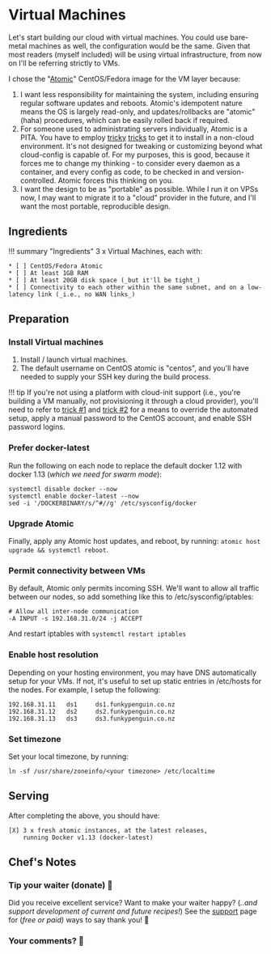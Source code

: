 # Virtual Machines

Let's start building our cloud with virtual machines. You could use bare-metal machines as well, the configuration would be the same. Given that most readers (myself included) will be using virtual infrastructure, from now on I'll be referring strictly to VMs.

I chose the "[Atomic](https://www.projectatomic.io/)" CentOS/Fedora image for the VM layer because:

1. I want less responsibility for maintaining the system, including ensuring regular software updates and reboots. Atomic's idempotent nature means the OS is largely read-only, and updates/rollbacks are "atomic" (haha) procedures, which can be easily rolled back if required.
2. For someone used to administrating servers individually, Atomic is a PITA. You have to employ [tricky](https://spinningmatt.wordpress.com/2014/01/08/a-recipe-for-starting-cloud-images-with-virt-install/) [tricks](http://blog.oddbit.com/2015/03/10/booting-cloud-images-with-libvirt/) to get it to install in a non-cloud environment. It's not designed for tweaking or customizing beyond what cloud-config is capable of. For my purposes, this is good, because it forces me to change my thinking - to consider every daemon as a container, and every config as code, to be checked in and version-controlled. Atomic forces this thinking on you.
3. I want the design to be as "portable" as possible. While I run it on VPSs now, I may want to migrate it to a "cloud" provider in the future, and I'll want the most portable, reproducible design.


## Ingredients

!!! summary "Ingredients"
    3 x Virtual Machines, each with:

    * [ ] CentOS/Fedora Atomic
    * [ ] At least 1GB RAM
    * [ ] At least 20GB disk space (_but it'll be tight_)
    * [ ] Connectivity to each other within the same subnet, and on a low-latency link (_i.e., no WAN links_)


## Preparation

### Install Virtual machines

1. Install / launch virtual machines.
2. The default username on CentOS atomic is "centos", and you'll have needed to supply your SSH key during the build process.

!!! tip
    If you're not using a platform with cloud-init support (i.e., you're building a VM manually, not provisioning it through a cloud provider), you'll need to refer to [trick #1](https://spinningmatt.wordpress.com/2014/01/08/a-recipe-for-starting-cloud-images-with-virt-install/) and [trick #2](http://blog.oddbit.com/2015/03/10/booting-cloud-images-with-libvirt/) for a means to override the automated setup, apply a manual password to the CentOS account, and enable SSH password logins.


### Prefer docker-latest

Run the following on each node to replace the default docker 1.12 with docker 1.13 (_which we need for swarm mode_):
```
systemctl disable docker --now
systemctl enable docker-latest --now
sed -i '/DOCKERBINARY/s/^#//g' /etc/sysconfig/docker
```


### Upgrade Atomic

Finally, apply any Atomic host updates, and reboot, by running: ```atomic host upgrade && systemctl reboot```.


### Permit connectivity between VMs

By default, Atomic only permits incoming SSH. We'll want to allow all traffic between our nodes, so add something like this to /etc/sysconfig/iptables:

```
# Allow all inter-node communication
-A INPUT -s 192.168.31.0/24 -j ACCEPT
```

And restart iptables with ```systemctl restart iptables```

### Enable host resolution

Depending on your hosting environment, you may have DNS automatically setup for your VMs. If not, it's useful to set up static entries in /etc/hosts for the nodes. For example, I setup the following:

```
192.168.31.11   ds1     ds1.funkypenguin.co.nz
192.168.31.12   ds2     ds2.funkypenguin.co.nz
192.168.31.13   ds3     ds3.funkypenguin.co.nz
```

### Set timezone

Set your local timezone, by running:

```
ln -sf /usr/share/zoneinfo/<your timezone> /etc/localtime
```

## Serving

After completing the above, you should have:

```
[X] 3 x fresh atomic instances, at the latest releases,
    running Docker v1.13 (docker-latest)
```

## Chef's Notes

### Tip your waiter (donate) 👏

Did you receive excellent service? Want to make your waiter happy? (_..and support development of current and future recipes!_) See the [support](/support/) page for (_free or paid)_ ways to say thank you! 👏

### Your comments? 💬

